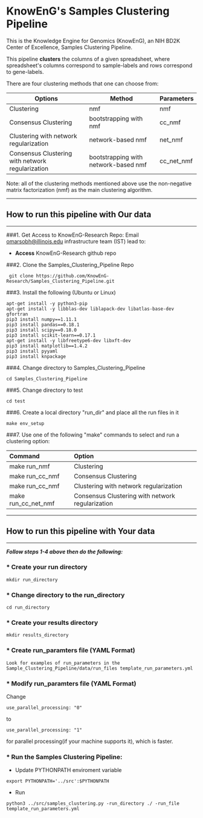 # KnowEnG's Samples Clustering Pipeline 
This is the Knowledge Engine for Genomics (KnowEnG), an NIH BD2K Center of Excellence, Samples Clustering Pipeline.

This pipeline **clusters** the columns of a given spreadsheet, where spreadsheet's columns correspond to sample-labels and rows correspond to gene-labels.

There are four clustering methods that one can choose from:


| **Options**                                      | **Method**                           | **Parameters** |
| ------------------------------------------------ | -------------------------------------| -------------- |
| Clustering                                       | nmf                                  | nmf            |
| Consensus Clustering                             | bootstrapping with nmf               | cc_nmf         |
| Clustering with network regularization           | network-based nmf                    | net_nmf        |
| Consensus Clustering with network regularization | bootstrapping with network-based nmf | cc_net_nmf     |


Note: all of the clustering methods mentioned above use the non-negative matrix factorization (nmf) as the main clustering algorithm.

* * * 
## How to run this pipeline with Our data
* * * 
###1. Get Access to KnowEnG-Research Repo:
Email omarsobh@illinois.edu infrastructure team (IST) lead to:

* __Access__ KnowEnG-Research github repo

###2. Clone the Samples_Clustering_Pipeline Repo
```
 git clone https://github.com/KnowEnG-Research/Samples_Clustering_Pipeline.git
```
 
###3. Install the following (Ubuntu or Linux)
  ```
 apt-get install -y python3-pip
 apt-get install -y libblas-dev liblapack-dev libatlas-base-dev gfortran
 pip3 install numpy==1.11.1
 pip3 install pandas==0.18.1
 pip3 install scipy==0.18.0
 pip3 install scikit-learn==0.17.1
 apt-get install -y libfreetype6-dev libxft-dev
 pip3 install matplotlib==1.4.2
 pip3 install pyyaml
 pip3 install knpackage
```

###4. Change directory to Samples_Clustering_Pipeline

```
cd Samples_Clustering_Pipeline
```

###5. Change directory to test

```
cd test
```
 
###6. Create a local directory "run_dir" and place all the run files in it
```
make env_setup
```

###7. Use one of the following "make" commands to select and run a clustering option:


| **Command**         | **Option**                                       | 
|:------------------- |:------------------------------------------------ | 
| make run_nmf        | Clustering                                       |
| make run_cc_nmf     | Consensus Clustering                             |
| make run_cc_nmf     | Clustering with network regularization           |
| make run_cc_net_nmf | Consensus Clustering with network regularization |

 
* * * 
## How to run this pipeline with Your data
* * * 

__***Follow steps 1-4 above then do the following:***__

### * Create your run directory

 ```
 mkdir run_directory
 ```

### * Change directory to the run_directory

 ```
 cd run_directory
 ```

### * Create your results directory

 ```
 mkdir results_directory
 ```
 
### * Create run_paramters file  (YAML Format)
 ``` 
 Look for examples of run_parameters in the Sample_Clustering_Pipeline/data/run_files template_run_parameters.yml
 ```
### * Modify run_paramters file  (YAML Format)
Change 
```
use_parallel_processing: "0"
```
to
```
use_parallel_processing: "1"

```
for parallel processing(if your machine supports it), which is faster.


### * Run the Samples Clustering Pipeline:

  * Update PYTHONPATH enviroment variable
   ``` 
   export PYTHONPATH='../src':$PYTHONPATH    
   ```
   
  * Run
   ```
  python3 ../src/samples_clustering.py -run_directory ./ -run_file template_run_parameters.yml
   ```
